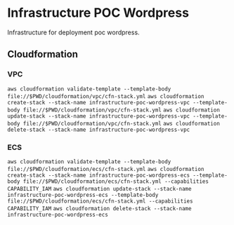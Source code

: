 # Infrastructure POC Wordpress
Infrastructure for deployment poc wordpress.

## Cloudformation
### VPC
`aws cloudformation validate-template --template-body file://$PWD/cloudformation/vpc/cfn-stack.yml`
`aws cloudformation create-stack --stack-name infrastructure-poc-wordpress-vpc --template-body file://$PWD/cloudformation/vpc/cfn-stack.yml`
`aws cloudformation update-stack --stack-name infrastructure-poc-wordpress-vpc --template-body file://$PWD/cloudformation/vpc/cfn-stack.yml`
`aws cloudformation delete-stack --stack-name infrastructure-poc-wordpress-vpc`


### ECS
`aws cloudformation validate-template --template-body file://$PWD/cloudformation/ecs/cfn-stack.yml`
`aws cloudformation create-stack --stack-name infrastructure-poc-wordpress-ecs --template-body file://$PWD/cloudformation/ecs/cfn-stack.yml --capabilities CAPABILITY_IAM`
`aws cloudformation update-stack --stack-name infrastructure-poc-wordpress-ecs --template-body file://$PWD/cloudformation/ecs/cfn-stack.yml --capabilities CAPABILITY_IAM`
`aws cloudformation delete-stack --stack-name infrastructure-poc-wordpress-ecs`